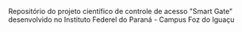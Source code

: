 

Repositório do projeto científico de controle de acesso "Smart Gate" desenvolvido no Instituto Federel do Paraná - Campus Foz do Iguaçu
